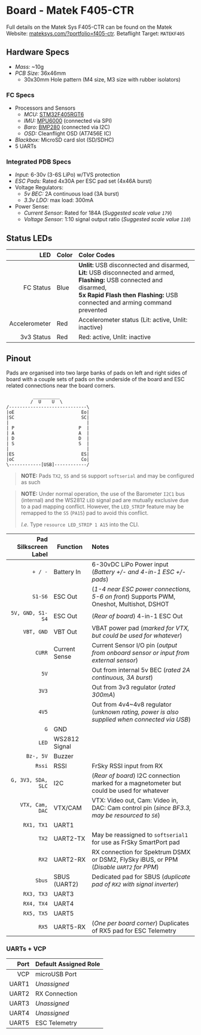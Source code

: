 # Board - Matek F405-CTR

Full details on the Matek Sys F405-CTR can be found on the Matek Website: [mateksys.com/?portfolio=f405-ctr](http://www.mateksys.com/?portfolio=f405-ctr). Betaflight Target: `MATEKF405`

## Hardware Specs

* *Mass:* ~10g
* *PCB Size:* 36x46mm
  * 30x30mm Hole pattern (M4 size, M3 size with rubber isolators)

### FC Specs

* Processors and Sensors
  * *MCU:* [STM32F405RGT6](http://www.st.com/content/ccc/resource/technical/document/datasheet/ef/92/76/6d/bb/c2/4f/f7/DM00037051.pdf/files/DM00037051.pdf/jcr:content/translations/en.DM00037051.pdf)
  * *IMU:* [MPU6000](https://www.invensense.com/wp-content/uploads/2015/02/MPU-6000-Datasheet1.pdf) (connected via SPI)
  * *Baro:* [BMP280](https://ae-bst.resource.bosch.com/media/_tech/media/datasheets/BST-BMP280-DS001-19.pdf) (connected via I2C)
  * *OSD:* Cleanflight OSD (AT7456E IC)
* *Blackbox:* MicroSD card slot (SD/SDHC)
* 5 UARTs

### Integrated PDB Specs

* *Input:* 6-30v (3-6S LiPo) w/TVS protection
* *ESC Pads:* Rated 4x30A per ESC pad set (4x46A burst)
* Voltage Regulators:
  * *5v BEC:* 2A continuous load (3A burst)
  * *3.3v LDO:* max load: 300mA
* Power Sense:
  * *Current Sensor:* Rated for 184A (*Suggested scale value `179`*)
  * *Voltage Sensor:* 1:10 signal output ratio (*Suggested scale value `110`*)

## Status LEDs

|       LED      | Color |                                         Color Codes                                                       |
|---------------:|-------|:----------------------------------------------------------------------------------------------------------|
| FC Status      | Blue  | **Unlit:** USB disconnected and disarmed, <br> **Lit:** USB disconnected and armed, <br> **Flashing:** USB connected and disarmed, <br> **5x Rapid Flash then Flashing:** USB connected and arming command prevented |
| Accelerometer  | Red   | Accelerometer status (Lit: active, Unlit: inactive)                                                       |
| 3v3 Status     | Red   | Red: active, Unlit: inactive                                                                              |

## Pinout

Pads are organised into two large banks of pads on left and right sides of board with a couple sets of pads on the underside of the board and ESC related connections near the board corners.

```
          __________
         /  U    U  \
/-----------------------------\
|oE                         Eo|
|SC                         SC|
|                             |
| P                        P  |
| A                        A  |
| D                        D  |
| S                        S  |
|                             |
|ES                         ES|
|oC                         Co|
\------------[USB]------------/
```

> **NOTE:** Pads `TX2`, `S5` and `S6` support `softserial` and may be configured as such

> **NOTE:** Under normal operation, the use of the Barometer `I2C1` bus (internal) and the WS2812 `LED` signal pad are mutually exclusive due to a pad mapping conflict. However, the `LED_STRIP` feature may be remapped to the `S5` (`PA15`) pad to avoid this conflict.
>
> *I.e.* Type `resource LED_STRIP 1 A15` into the CLI.

| Pad Silkscreen Label |   Function    |                                                 Notes                                          |
|---------------------:|---------------|:-----------------------------------------------------------------------------------------------|
| `+ / -`              | Battery In    | 6-30vDC LiPo Power input (*Battery +/- and 4-in-1 ESC +/- pads*)                               |
| `S1-S6`              | ESC Out       | (*1-4 near ESC power connections, 5-6 on front*) Supports PWM, Oneshot, Multishot, DSHOT       |
| `5V, GND, S1-S4`     | ESC Out       | (*Rear of board*) 4-in-1 ESC Out                                                               |
| `VBT, GND`           | VBT Out       | VBAT power pad (*marked for VTX, but could be used for whatever*)                              |
| `CURR`               | Current Sense | Current Sensor I/O pin (*output from onboard sensor or input from external sensor*)            |
| `5V`                 |               | Out from internal 5v BEC (*rated 2A continuous, 3A burst*)                                     |
| `3V3`                |               | Out from 3v3 regulator (*rated 300mA*)                                                         |
| `4V5`                |               | Out from 4v4~4v8 regulator (*unknown rating, power is also supplied when connected via USB*)   |
| `G`                  | GND           |                                                                                                |
| `LED`                | WS2812 Signal |                                                                                                |
| `Bz-, 5V`            | Buzzer        |                                                                                                |
| `Rssi`               | RSSI          | FrSky RSSI input from RX                                                                       |
| `G, 3V3, SDA, SLC`   | I2C           | (*Rear of board*) I2C connection marked for a magnetometer but could be used for whatever      |
| `VTX, Cam, DAC`      | VTX/CAM       | VTX: Video out, Cam: Video in, DAC: Cam control pin (*since BF3.3, may be resourced to `S6`*)  |
| `RX1, TX1`           | UART1         |                                                                                                |
| `TX2`                | UART2-TX      | May be reassigned to `softserial1` for use as FrSky SmartPort pad                              |
| `RX2`                | UART2-RX      | RX connection for Spektrum DSMX or DSM2, FlySky iBUS, or PPM (*Disable `UART2` for PPM*)       |
| `Sbus`               | SBUS (UART2)  | Dedicated pad for SBUS (*duplicate pad of `RX2` with signal inverter*)                         |
| `RX3, TX3`           | UART3         |                                                                                                |
| `RX4, TX4`           | UART4         |                                                                                                |
| `RX5, TX5`           | UART5         |                                                                                                |
| `RX5`                | UART5-RX      | (*One per board corner*) Duplicates of RX5 pad for ESC Telemetry                               |

### UARTs + VCP

| Port  | Default Assigned Role |
|------:|-----------------------|
| VCP   | microUSB Port         |
| UART1 | *Unassigned*          |
| UART2 | RX Connection         |
| UART3 | *Unassigned*          |
| UART4 | *Unassigned*          |
| UART5 | ESC Telemetry         |
